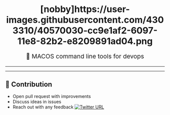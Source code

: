 <h1 align="center">
    [nobby]https://user-images.githubusercontent.com/4303310/40570030-cc9e1af2-6097-11e8-82b2-e8209891ad04.png
</h1>
<p align="center" style="font-size: 1.2rem;">  MACOS command line tools for devops </p>

<hr />

---
## 👬 Contribution

- Open pull request with improvements
- Discuss ideas in issues
- Reach out with any feedback [![Twitter URL](https://img.shields.io/twitter/url/https/twitter.com/anmol_nagpal.svg?style=social&label=Follow%20%40anmol_nagpal)](https://twitter.com/anmol_nagpal)
